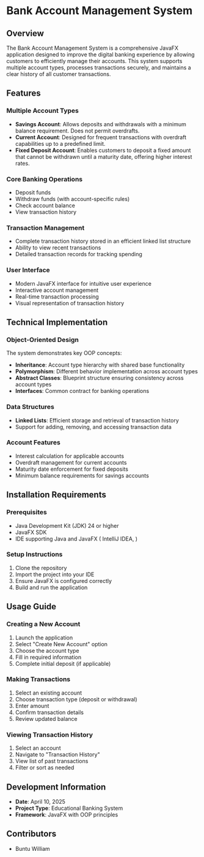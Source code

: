 # Bank Account Management System

## Overview
The Bank Account Management System is a comprehensive JavaFX application designed to improve the digital banking experience by allowing customers to efficiently manage their accounts. This system supports multiple account types, processes transactions securely, and maintains a clear history of all customer transactions.

## Features

### Multiple Account Types
- **Savings Account**: Allows deposits and withdrawals with a minimum balance requirement. Does not permit overdrafts.
- **Current Account**: Designed for frequent transactions with overdraft capabilities up to a predefined limit.
- **Fixed Deposit Account**: Enables customers to deposit a fixed amount that cannot be withdrawn until a maturity date, offering higher interest rates.

### Core Banking Operations
- Deposit funds
- Withdraw funds (with account-specific rules)
- Check account balance
- View transaction history

### Transaction Management
- Complete transaction history stored in an efficient linked list structure
- Ability to view recent transactions
- Detailed transaction records for tracking spending

### User Interface
- Modern JavaFX interface for intuitive user experience
- Interactive account management
- Real-time transaction processing
- Visual representation of transaction history

## Technical Implementation

### Object-Oriented Design
The system demonstrates key OOP concepts:
- **Inheritance**: Account type hierarchy with shared base functionality
- **Polymorphism**: Different behavior implementation across account types
- **Abstract Classes**: Blueprint structure ensuring consistency across account types
- **Interfaces**: Common contract for banking operations

### Data Structures
- **Linked Lists**: Efficient storage and retrieval of transaction history
- Support for adding, removing, and accessing transaction data

### Account Features
- Interest calculation for applicable accounts
- Overdraft management for current accounts
- Maturity date enforcement for fixed deposits
- Minimum balance requirements for savings accounts

## Installation Requirements

### Prerequisites
- Java Development Kit (JDK) 24 or higher
- JavaFX SDK
- IDE supporting Java and JavaFX ( IntelliJ IDEA, )

### Setup Instructions
1. Clone the repository
2. Import the project into your IDE
3. Ensure JavaFX is configured correctly
4. Build and run the application

## Usage Guide

### Creating a New Account
1. Launch the application
2. Select "Create New Account" option
3. Choose the account type
4. Fill in required information
5. Complete initial deposit (if applicable)

### Making Transactions
1. Select an existing account
2. Choose transaction type (deposit or withdrawal)
3. Enter amount
4. Confirm transaction details
5. Review updated balance

### Viewing Transaction History
1. Select an account
2. Navigate to "Transaction History"
3. View list of past transactions
4. Filter or sort as needed

## Development Information
- **Date**: April 10, 2025
- **Project Type**: Educational Banking System
- **Framework**: JavaFX with OOP principles

## Contributors
- Buntu William
  

